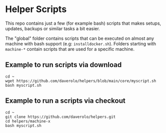 # Helper Scripts

This repo contains just a few (for example bash) scripts that makes setups, updates, backups or similar tasks a bit easier.

The "global" folder contains scripts that can be executed on almost any machine with bash support (e.g: `installdocker.sh`).
Folders starting with `machine-*` contain scripts that are used for a specific machine.

## Example to run scripts via download

```
cd ~
wget https://github.com/daverolo/helpers/blob/main/core/myscript.sh
bash myscript.sh
```

## Example to run a scripts via checkout

```
cd ~
git clone https://github.com/daverolo/helpers.git
cd helpers/machine-x
bash myscript.sh
```
